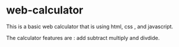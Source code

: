 # web-calculator

This is a basic web calculator that is using html, css , and javascript.


The calculator features are : add subtract multiply and divdide.